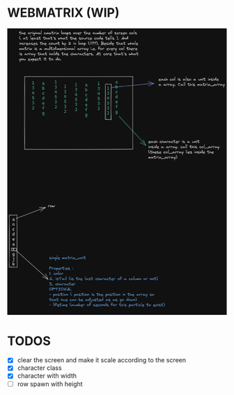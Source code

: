 # WEBMATRIX (WIP)

![mydrawing](./screenshots/cmatrix-explained.png)

# TODOS

- [x] clear the screen and make it scale according to the screen
- [x] character class
- [x] character with width
- [ ] row spawn with height
